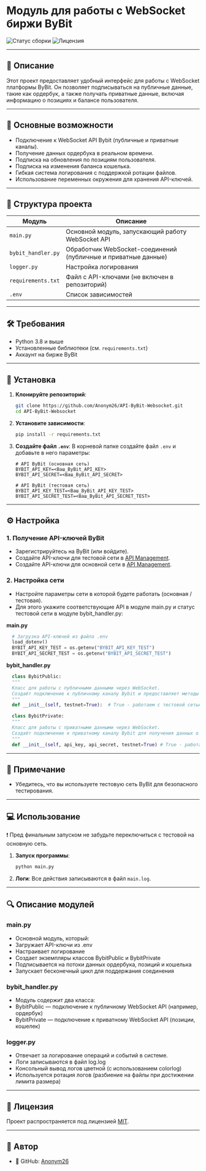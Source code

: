 # Модуль для работы с WebSocket биржи ByBit

![Статус сборки](https://img.shields.io/badge/build-passing-brightgreen)
![Лицензия](https://img.shields.io/badge/license-MIT-blue)

---

## 📝 Описание

Этот проект предоставляет удобный интерфейс для работы с WebSocket платформы ByBit. 
Он позволяет подписываться на публичные данные, такие как ордербук, 
а также получать приватные данные, включая информацию о позициях и балансе пользователя.

---

## 🔧 Основные возможности

-  Подключение к WebSocket API Bybit (публичные и приватные каналы).
-  Получение данных ордербука в реальном времени.
-  Подписка на обновления по позициям пользователя.
-  Подписка на изменения баланса кошелька.
-  Гибкая система логирования с поддержкой ротации файлов.
-  Использование переменных окружения для хранения API-ключей.

---

## 📂 Структура проекта

| Модуль              | Описание                                     |
|---------------------|---------------------------------------------|
| `main.py`           | Основной модуль, запускающий работу WebSocket API        |
| `bybit_handler.py` | Обработчик WebSocket-соединений (публичные и приватные данные)           |
| `logger.py`  | Настройка логирования                         |
| `requirements.txt` |  Файл с API-ключами (не включен в репозиторий)                      |
| `.env ` | Список зависимостей                      |

---

## 🛠 Требования

- Python 3.8 и выше
- Установленные библиотеки (см. `requirements.txt`)
- Аккаунт на бирже ByBit

---

## 🚀 Установка

1. **Клонируйте репозиторий**:
    ```bash
    git clone https://github.com/Anonym26/API-ByBit-Websocket.git
    cd API-ByBit-Websocket
    ```

2. **Установите зависимости**:
    ```bash
    pip install -r requirements.txt
    ```

3. **Создайте файл `.env`**:
    В корневой папке создайте файл `.env` и добавьте в него параметры:
    ```env
    # API ByBit (основная сеть)
    BYBIT_API_KEY=<Ваш_ByBit_API_KEY>
    BYBIT_API_SECRET=<Ваш_ByBit_API_SECRET>
    
    # API ByBit (тестовая сеть)
    BYBIT_API_KEY_TEST=<Ваш_ByBit_API_KEY_TEST>
    BYBIT_API_SECRET_TEST=<Ваш_ByBit_API_SECRET_TEST>
    ```

---

## ⚙️ Настройка

### 1. **Получение API-ключей ByBit**
   - Зарегистрируйтесь на ByBit (или войдите).
   - Создайте API-ключи для тестовой сети в [API Management](https://testnet.bybit.com).
   - Создайте API-ключи для основной сети в [API Management](https://bybit.com).

### 2. **Настройка сети**
   - Настройте параметры сети в которой будете работать (основная / тестовая).
   - Для этого укажите соответствующие API в модуле main.py и статус тестовой сети в модуле bybit_handler.py:

 **main.py**
  ```python 
    # Загрузка API-ключей из файла .env
    load_dotenv()
    BYBIT_API_KEY_TEST = os.getenv("BYBIT_API_KEY_TEST")
    BYBIT_API_SECRET_TEST = os.getenv("BYBIT_API_SECRET_TEST")
  ```
**bybit_handler.py**
  ```python
    class BybitPublic:
    """
    Класс для работы с публичными данными через WebSocket.
    Создаёт подключение к публичному каналу Bybit и предоставляет методы для подписки на потоки данных.
    """
    def __init__(self, testnet=True):  # True - работаем с тестовой сетью. False - с основной.
  ```

  ```python
    class BybitPrivate:
    """
    Класс для работы с приватными данными через WebSocket.
    Создаёт подключение к приватному каналу Bybit для получения данных о позиции, балансе и т.д.
    """
    def __init__(self, api_key, api_secret, testnet=True) # True - работаем с тестовой сетью. False - с основной.
  ```
---

## 📄 Примечание
- Убедитесь, что вы используете тестовую сеть ByBit для безопасного тестирования.


---

## 💻 Использование

 ❗ Пред финальным запуском не забудьте переключиться с тестовой на основную сеть.
 
1. **Запуск программы**:
    ```bash
    python main.py
    ```
    
2. **Логи**:
    Все действия записываются в файл `main.log`.

---

## 🔍 Описание модулей
### main.py
- Основной модуль, который:
- Загружает API-ключи из .env
- Настраивает логирование
- Создает экземпляры классов BybitPublic и BybitPrivate
- Подписывается на потоки данных ордербука, позиций и кошелька
- Запускает бесконечный цикл для поддержания соединения

### bybit_handler.py
- Модуль содержит два класса:
- BybitPublic — подключение к публичному WebSocket API (например, ордербук)
- BybitPrivate — подключение к приватному WebSocket API (позиции, кошелек)

### logger.py
- Отвечает за логирование операций и событий в системе.
- Логи записываются в файл log.log
- Консольный вывод логов цветной (с использованием colorlog)
- Используется ротация логов (разбиение на файлы при достижении лимита размера)
  
---

## 📜 Лицензия

Проект распространяется под лицензией [MIT](LICENSE).

---

## 📜 Автор

- 🔗 GitHub: [Anonym26](https://github.com/Anonym26)